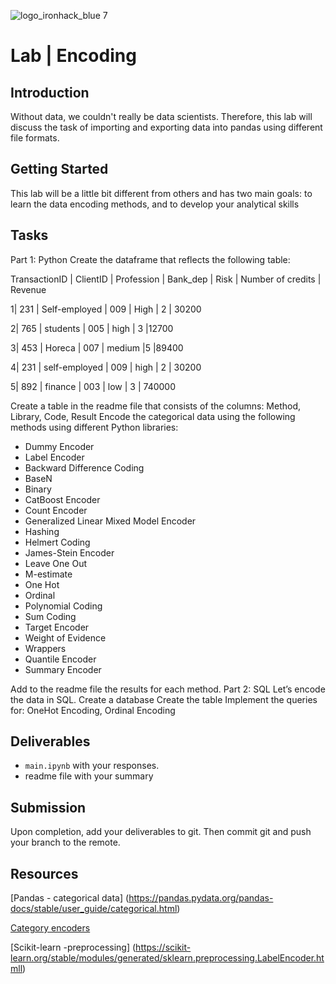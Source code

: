 ![logo_ironhack_blue 7](https://user-images.githubusercontent.com/23629340/40541063-a07a0a8a-601a-11e8-91b5-2f13e4e6b441.png)

# Lab | Encoding


## Introduction

Without data, we couldn't really be data scientists. Therefore, this lab will discuss the task of importing and exporting data into pandas using different file formats.

## Getting Started

This lab will be a little bit different from others and has two main goals:
to learn the data encoding methods, and
to develop your analytical skills 
## Tasks
Part 1: Python
Create the dataframe that reflects the following table:

TransactionID | ClientID | Profession | Bank_dep | Risk | Number of credits | Revenue 

1| 231 | Self-employed | 009 | High | 2 | 30200

2| 765 | students | 005 | high | 3 |12700

3| 453 | Horeca | 007 | medium |5 |89400

4| 231 | self-employed | 009 | high | 2 | 30200

5| 892 | finance | 003 | low | 3 | 740000


Create a table in the readme file that consists of the columns: Method, Library, Code, Result
Encode the categorical data using the following methods using different Python libraries:
- Dummy Encoder
- Label Encoder
- Backward Difference Coding
- BaseN
- Binary
- CatBoost Encoder
- Count Encoder
- Generalized Linear Mixed Model Encoder
- Hashing
- Helmert Coding
- James-Stein Encoder
- Leave One Out
- M-estimate
- One Hot
- Ordinal
- Polynomial Coding
- Sum Coding
- Target Encoder
- Weight of Evidence
- Wrappers
- Quantile Encoder
- Summary Encoder


Add to the readme file the results for each method.
Part 2: SQL
Let’s encode the data in SQL.
Create a database
Create the table
Implement the queries for:
OneHot Encoding, 
Ordinal Encoding


## Deliverables

- `main.ipynb` with your responses.
- readme file with your summary

## Submission

Upon completion, add your deliverables to git. Then commit git and push your branch to the remote.

## Resources

[Pandas - categorical data] (https://pandas.pydata.org/pandas-docs/stable/user_guide/categorical.html)

[Category encoders ](https://contrib.scikit-learn.org/category_encoders/)

[Scikit-learn -preprocessing] (https://scikit-learn.org/stable/modules/generated/sklearn.preprocessing.LabelEncoder.htmll)
